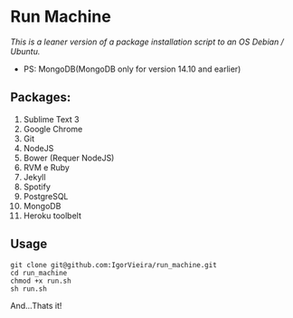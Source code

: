 # Run Machine

*This is a leaner version of a package installation script to an OS Debian / Ubuntu.*
- PS: MongoDB(MongoDB only for version 14.10 and earlier)


## Packages:


  1. Sublime Text 3
  1. Google Chrome
  1. Git 
  1. NodeJS
  1. Bower (Requer NodeJS)
  1. RVM e Ruby
  1. Jekyll
  1. Spotify
  1. PostgreSQL
  1. MongoDB
  1. Heroku toolbelt

## Usage

```
git clone git@github.com:IgorVieira/run_machine.git
cd run_machine
chmod +x run.sh
sh run.sh
```


And...Thats it!
